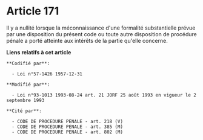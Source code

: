 # Article 171

Il y a nullité lorsque la méconnaissance d'une formalité substantielle prévue par une disposition du présent code ou toute
autre disposition de procédure pénale a porté atteinte aux intérêts de la partie qu'elle concerne.

**Liens relatifs à cet article**

	**Codifié par**:

	  - Loi n°57-1426 1957-12-31

	**Modifié par**:

	  - Loi n°93-1013 1993-08-24 art. 21 JORF 25 août 1993 en vigueur le 2 septembre 1993

	**Cité par**:

	  - CODE DE PROCEDURE PENALE - art. 218 (V)
	  - CODE DE PROCEDURE PENALE - art. 385 (M)
	  - CODE DE PROCEDURE PENALE - art. 802 (M)
